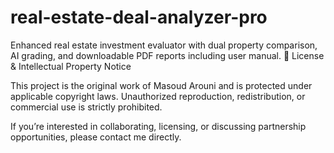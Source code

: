 # real-estate-deal-analyzer-pro
Enhanced real estate investment evaluator with dual property comparison, AI grading, and downloadable PDF reports including user manual.
🚫 License & Intellectual Property Notice

This project is the original work of Masoud Arouni and is protected under applicable copyright laws.
Unauthorized reproduction, redistribution, or commercial use is strictly prohibited.

If you’re interested in collaborating, licensing, or discussing partnership opportunities, please contact me directly.
